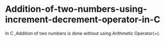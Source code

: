 # Addition-of-two-numbers-using-increment-decrement-operator-in-C
In C ,Addition of two numbers is done without using Arithmetic Operator(+).
